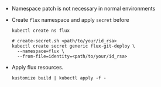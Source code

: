 - Namespace patch is not necessary in normal environments
- Create `flux` namespace and apply `secret` before

  ```shell
  kubectl create ns flux

  # create-secret.sh <path/to/your/id_rsa>
  kubectl create secret generic flux-git-deploy \
    --namespace=flux \
    --from-file=identity=<path/to/your/id_rsa>
  
  ```

- Apply flux resources.

  ```shell
  kustomize build | kubectl apply -f -
  ```
  

